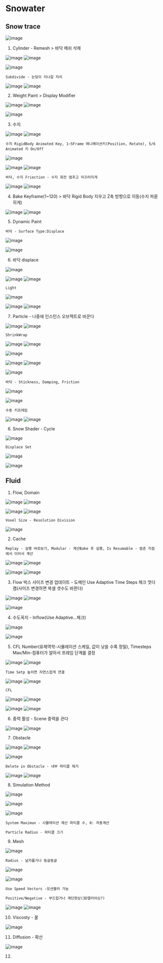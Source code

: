 Snowater
=========


Snow trace
--------------

![image](https://user-images.githubusercontent.com/30430227/185781609-20abb6a5-b53a-4d8f-926d-4d0aca3ceac5.png)

1. Cylinder - Remesh > 바닥 메쉬 삭제

![image](https://user-images.githubusercontent.com/30430227/185727638-37b8cee3-4731-4501-8de1-22957905126b.png)
![image](https://user-images.githubusercontent.com/30430227/185727647-e9c8823f-28d4-4a2a-b45b-9d6ceeb540d1.png)

![image](https://user-images.githubusercontent.com/30430227/185727675-cee9e770-1e9f-47dd-b594-4ccdc8c99fc4.png)

`Subdivide - 눈덩이 지나갈 자리`

![image](https://user-images.githubusercontent.com/30430227/185727737-d2fb5cb9-beb0-4484-9fc7-cc639b6083a7.png)
![image](https://user-images.githubusercontent.com/30430227/185727742-9187a774-aba0-461c-8061-f24b96eb0f52.png)


2. Weight Paint > Display Modifier

![image](https://user-images.githubusercontent.com/30430227/185727816-e4f6954e-1423-450a-8f52-fa671b78eeeb.png)
![image](https://user-images.githubusercontent.com/30430227/185727855-7363d84f-cea8-4f22-8c80-cdc9631d0df1.png)

![image](https://user-images.githubusercontent.com/30430227/185727858-1e96e376-0bdd-4ef8-b32f-ff60a1e0bb4a.png)


3. 수지

![image](https://user-images.githubusercontent.com/30430227/185727938-ba4b8e6f-6c6b-470c-8266-aa1a6053a228.png)
![image](https://user-images.githubusercontent.com/30430227/185727951-e091c3ce-0a25-482a-b415-db92f630c91b.png)


`수지 RigidBody Animated Key, 1~5Frame 애니메이션키(Position, Rotate), 5/6 Animated 키 On/Off`

![image](https://user-images.githubusercontent.com/30430227/185728145-83062878-9836-4307-9651-570e0932950b.png)

![image](https://user-images.githubusercontent.com/30430227/185728087-0e712521-901f-4427-be14-babfca36f28d.png)
![image](https://user-images.githubusercontent.com/30430227/185728045-b054141f-2e38-4851-9fe2-598e6c166d07.png)


`바닥, 수지 Friection - 수지 회전 멈추고 미끄러지게`

![image](https://user-images.githubusercontent.com/30430227/185728168-6432be08-7a07-4f0f-88ef-9795f5a2a824.png)
![image](https://user-images.githubusercontent.com/30430227/185728265-8128c7c9-9c99-4eda-a357-8f31f43c0209.png)


4. Bake Keyframe(1~120) > 바닥 Rigid Body 지우고 Z축 방향으로 이동(수지 파묻히게)

![image](https://user-images.githubusercontent.com/30430227/185728331-8de37e1c-dfad-4505-a5ea-7b8354f9257c.png)
![image](https://user-images.githubusercontent.com/30430227/185728409-3f68fb6e-ec04-4e92-bd6b-c703a99cd373.png)


5. Dynamic Paint 

`바닥 - Surface Type:Displace`

![image](https://user-images.githubusercontent.com/30430227/185728492-e208132b-b49f-441b-a941-132920b4c571.png)

![image](https://user-images.githubusercontent.com/30430227/185779554-6e7d385c-2526-45f2-99b2-867c3c3943bc.png)


6. 바닥 displace

![image](https://user-images.githubusercontent.com/30430227/185780640-a45eb7a4-48d0-4dda-958c-bb5fe5a1c834.png)

![image](https://user-images.githubusercontent.com/30430227/185780647-151fd088-22c7-42bd-bbc8-4b8bb77d402f.png)
![image](https://user-images.githubusercontent.com/30430227/185780660-6bcf2d38-c110-444d-83e8-891c8793d8ba.png)

`Light`

![image](https://user-images.githubusercontent.com/30430227/185780820-5ff3c90b-6991-459c-90e8-841717591220.png)

![image](https://user-images.githubusercontent.com/30430227/185780788-aa10000e-74c8-4704-ab9c-c6a277d49dff.png)
![image](https://user-images.githubusercontent.com/30430227/185780848-a6f4500d-7b22-4616-abad-4733efaaa0df.png)


7. Particle - 나중에 인스턴스 오브젝트로 바꾼다 

![image](https://user-images.githubusercontent.com/30430227/185780952-6f53eb19-6baa-4bd0-a47c-3641f62618b4.png)
![image](https://user-images.githubusercontent.com/30430227/185780961-64c7b173-6339-4d2f-ac6a-5f48fc1b6d3d.png)

`ShrinkWrap`

![image](https://user-images.githubusercontent.com/30430227/185781198-49768b52-13e1-403a-a79f-4bb1e3933010.png)
![image](https://user-images.githubusercontent.com/30430227/185781203-aff0ea53-1932-4214-9d7c-ce6eb31c21b2.png)

![image](https://user-images.githubusercontent.com/30430227/185781423-dc15c756-c27b-40ff-84e7-224bb64e53ad.png)

![image](https://user-images.githubusercontent.com/30430227/185781291-d7411e32-0737-4f7f-9586-986827360287.png)
![image](https://user-images.githubusercontent.com/30430227/185781434-3bab284f-2aa1-4511-afea-2ce6ef98c8df.png)

![image](https://user-images.githubusercontent.com/30430227/185781552-e55abbc0-d5f4-4a41-ae03-53540d3fdc02.png)


`바닥 - Stickness, Damping, Friction`

![image](https://user-images.githubusercontent.com/30430227/185781486-85b71b36-0a97-481a-8278-0fac7a2d2809.png)

![image](https://user-images.githubusercontent.com/30430227/185781495-f7ee40ab-02b0-48fb-9331-4470953bbb57.png)


`수동 키프레임`

![image](https://user-images.githubusercontent.com/30430227/185781098-69235859-43a5-4d19-853c-fd3e97ca2c42.png)
![image](https://user-images.githubusercontent.com/30430227/185781094-fd09aabf-70a3-48fd-9128-ee5413c59057.png)




6. Snow Shader - Cycle

![image](https://user-images.githubusercontent.com/30430227/185780248-095f1e9a-33e2-4436-98e6-ba3061e403d3.png)

`Displace Set`

![image](https://user-images.githubusercontent.com/30430227/185780263-77af12f3-4821-4750-b41e-8b0121f180a1.png)

![image](https://user-images.githubusercontent.com/30430227/185780307-dc0bdae4-00c8-401f-9b36-fbbfcb6114c5.png)



Fluid 
---------

1. Flow, Domain

![image](https://user-images.githubusercontent.com/30430227/185729150-b8d7765b-433d-47ab-a4a6-e4c2cfea763f.png)
![image](https://user-images.githubusercontent.com/30430227/185729145-1da9af3d-beda-4801-a4fb-b33a23aadb91.png)

![image](https://user-images.githubusercontent.com/30430227/185729176-3549ff31-2f1c-476d-9d78-3c1735fba2cf.png)
![image](https://user-images.githubusercontent.com/30430227/185729174-9bd6a33e-914f-465f-8aef-f2c001fbe560.png)

`Voxel Size - Resolution Division`

![image](https://user-images.githubusercontent.com/30430227/185729186-5a76b0eb-3113-44de-8979-3c95d7886f80.png)

2. Cache 

`Replay - 실행 바로보기, Modular - 계산Bake 후 실행, Is Resumable - 멈춘 지점에서 이어서 계산`

![image](https://user-images.githubusercontent.com/30430227/185729370-a107a093-ee3c-4480-a277-f1804571c064.png)
![image](https://user-images.githubusercontent.com/30430227/185729521-99ed4abf-32b0-416b-9cbd-7a81393d2fa4.png)

![image](https://user-images.githubusercontent.com/30430227/185729654-25e6e7d7-ed30-40d0-a565-a13cf35548ad.png)
![image](https://user-images.githubusercontent.com/30430227/185729644-833ab137-54c8-49fa-ac51-f6568db37b25.png)


3. Flow 박스 사이즈 변경 업데이트 - 도메인 Use Adaptive Time Steps 체크 껏다 켬(사이즈 변경하면 복셀 갯수도 바뀐다)

![image](https://user-images.githubusercontent.com/30430227/185729751-dfb002cd-b171-4c59-9c5c-3d449d170338.png)
![image](https://user-images.githubusercontent.com/30430227/185729788-f7de1df1-170c-4530-8ca4-a10747b55d9c.png)

![image](https://user-images.githubusercontent.com/30430227/185729758-694d266f-d783-4115-a3bb-3132a6e08e62.png)


4. 수도꼭지 - Inflow(Use Adaptive...체크)

![image](https://user-images.githubusercontent.com/30430227/185729931-1c154032-d9b7-426c-9819-71cf3c0c001b.png)

![image](https://user-images.githubusercontent.com/30430227/185729938-1f98d0f3-1f63-431c-9231-deaa8559a96f.png)


5. CFL Number(유체역학-시뮬레이션 스케일, 값이 낮을 수록 정밀), Timesteps Max/Min-컴퓨터가 알아서 프레임 단계를 결정

![image](https://user-images.githubusercontent.com/30430227/185730220-927fccc5-dacc-440e-8946-42ebbbfc406b.png)
![image](https://user-images.githubusercontent.com/30430227/185730226-b69a1744-553d-4a3a-b081-c503082b4aad.png)

`Time Setp 높이면 자연스럽게 연결`

![image](https://user-images.githubusercontent.com/30430227/185730252-5a54769b-3302-430c-9f2f-c8f53bbc6e82.png)
![image](https://user-images.githubusercontent.com/30430227/185730257-fc40aa05-3537-4148-a0bd-56c160193d53.png)

`CFL`

![image](https://user-images.githubusercontent.com/30430227/185730291-ee660da0-bcc1-422c-90c2-b60c656f689a.png)
![image](https://user-images.githubusercontent.com/30430227/185730307-afddc73a-c1e9-4f33-8bf8-4bb8d4ae4d17.png)

![image](https://user-images.githubusercontent.com/30430227/185730296-6ac732a2-0f93-4a56-af91-e7ba86a9e708.png)
![image](https://user-images.githubusercontent.com/30430227/185730303-e17582cc-2f4c-4b97-94eb-d05325d005fa.png)


6. 중력 활성 - Scene 중력을 끈다

![image](https://user-images.githubusercontent.com/30430227/185730355-07be8ccb-dd99-4676-ba23-26f3a64b2133.png)
![image](https://user-images.githubusercontent.com/30430227/185730363-0c14c81a-e5c2-4538-8c75-bfd9619d5b25.png)


7. Obstacle

![image](https://user-images.githubusercontent.com/30430227/185730445-5d2e2def-2630-4be3-8fa3-92b293791bc1.png)
![image](https://user-images.githubusercontent.com/30430227/185730453-0d257c79-a1f7-46cd-8053-e2ab88b33964.png)

![image](https://user-images.githubusercontent.com/30430227/185730511-e3a5d556-4a5c-4d2b-9ef0-18a58876b93a.png)


`Delete in Obstacle - 내부 파티클 제거`

![image](https://user-images.githubusercontent.com/30430227/185730471-1b86eed6-83ad-4955-85ba-4fe4a18c6352.png)
![image](https://user-images.githubusercontent.com/30430227/185730465-b460cdf8-1947-450a-9e5f-ecaf60a6d6c1.png)


8. Simulation Method 

![image](https://user-images.githubusercontent.com/30430227/185730644-5c5ed3a1-416a-4d9c-8401-2460ae640c6c.png)

![image](https://user-images.githubusercontent.com/30430227/185730663-a61a06b6-58d3-49cf-8034-d414d1e10cce.png)

![image](https://user-images.githubusercontent.com/30430227/185730715-045e1407-1c8a-4357-b832-a5d012687c37.png)

`System Maximun - 시뮬레이션 계산 파티클 수, 0: 자동계산`

`Particle Radius - 파티클 크기`


9. Mesh

![image](https://user-images.githubusercontent.com/30430227/185730989-402dc068-a67e-49a1-a4c3-6df3072a2431.png)

`Radius - 날카롭거나 둥글둥글`

![image](https://user-images.githubusercontent.com/30430227/185731003-7585567c-8740-42da-a91a-a62c163864eb.png)

![image](https://user-images.githubusercontent.com/30430227/185730971-1ebcbaaa-eca1-426e-b591-a623dca5fd6d.png)

`Use Speed Vectors -모션블러 가능`

`Positive/Negative - 부드럽거나 계단현상(3D앨러어싱?)`

![image](https://user-images.githubusercontent.com/30430227/185731129-d549c79a-e03b-44ee-af43-eecd2e33bcf5.png)
![image](https://user-images.githubusercontent.com/30430227/185731135-946933eb-fe9c-4890-a157-fd2e4611e900.png)


10. Viscosty - 꿀

![image](https://user-images.githubusercontent.com/30430227/185731181-8927acca-c97b-42b1-bd19-f365f46d9ce1.png)


11. Diffusion - 확산

![image](https://user-images.githubusercontent.com/30430227/185731279-43d5ef19-2d06-498e-ac28-76cf29c86ecb.png)


12. 
